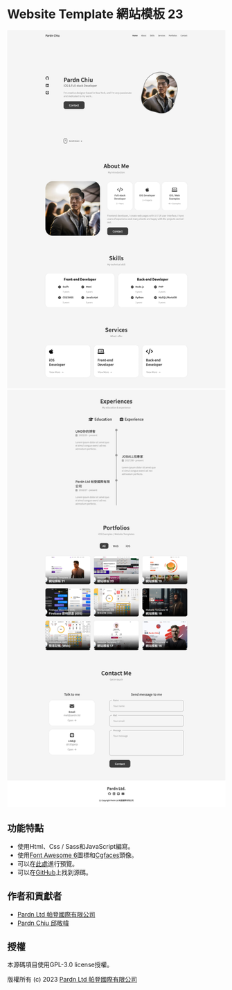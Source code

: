 # Website Template 網站模板 23

![Website Template 網站模板 23 - Pardn Chiu 邱敬幃](./image/preview0.jpg)
![Website Template 網站模板 23 - Pardn Chiu 邱敬幃](./image/preview1.jpg)

## 功能特點

- 使用Html、Css / Sass和JavaScript編寫。
- 使用[Font Awesome 6](https://fontawesome.com/v6/search)圖標和[Cgfaces](https://cgfaces.com)頭像。
- 可以在[此處](https://pardnchiu.github.io/website-template-23)進行預覽。
- 可以在[GitHub](https://github.com/pardnchiu/website-template-23)上找到源碼。

## 作者和貢獻者

- [Pardn Ltd 帕登國際有限公司](https://linkedin.com/company/pardnltd)
- [Pardn Chiu 邱敬幃](https://linkedin.com/in/pardnchiu)

## 授權

本源碼項目使用GPL-3.0 license授權。

版權所有 (c) 2023 [Pardn Ltd 帕登國際有限公司](https://www.linkedin.com/company/pardnltd)
